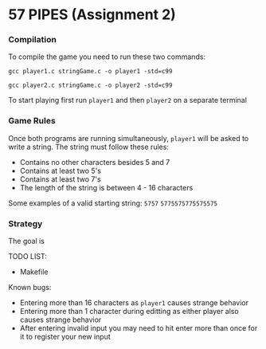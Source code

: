 # 57 PIPES (Assignment 2)

### Compilation
To compile the game you need to run these two commands:

`gcc player1.c stringGame.c -o player1 -std=c99`

`gcc player2.c stringGame.c -o player2 -std=c99`

To start playing first run `player1` and then `player2` on a separate terminal

### Game Rules
Once both programs are running simultaneously, `player1` will be asked to write
a string. The string must follow these rules:
- Contains no other characters besides 5 and 7
- Contains at least two 5's
- Contains at least two 7's 
- The length of the string is between 4 - 16 characters 

Some examples of a valid starting string:
`5757`
`5775575775575575`

### Strategy
The goal is 

TODO LIST:
- Makefile

Known bugs:
- Entering more than 16 characters as `player1` causes strange behavior
- Entering more than 1 character during editting as either player also causes strange behavior
- After entering invalid input you may need to hit enter more than once for it
  to register your new input
